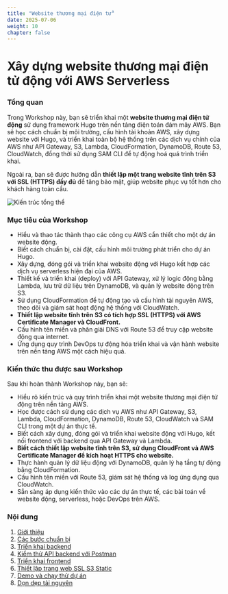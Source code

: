 ```yaml
---
title: "Website thương mại điện tử"
date: 2025-07-06
weight: 10
chapter: false
---
```


# Xây dựng website thương mại điện tử động với AWS Serverless

### Tổng quan

Trong Workshop này, bạn sẽ triển khai một **website thương mại điện tử động** sử dụng framework Hugo trên nền tảng điện toán đám mây AWS. Bạn sẽ học cách chuẩn bị môi trường, cấu hình tài khoản AWS, xây dựng website với Hugo, và triển khai toàn bộ hệ thống trên các dịch vụ chính của AWS như API Gateway, S3, Lambda, CloudFormation, DynamoDB, Route 53, CloudWatch, đồng thời sử dụng SAM CLI để tự động hoá quá trình triển khai.

Ngoài ra, bạn sẽ được hướng dẫn **thiết lập một trang website tĩnh trên S3 với SSL (HTTPS) đầy đủ** để tăng bảo mật, giúp website phục vụ tốt hơn cho khách hàng toàn cầu.

![Kiến trúc tổng thể](/images/fcjfashionshop_drawio.png)

### Mục tiêu của Workshop

- Hiểu và thao tác thành thạo các công cụ AWS cần thiết cho một dự án website động.
- Biết cách chuẩn bị, cài đặt, cấu hình môi trường phát triển cho dự án Hugo.
- Xây dựng, đóng gói và triển khai website động với Hugo kết hợp các dịch vụ serverless hiện đại của AWS.
- Thiết kế và triển khai (deploy) với API Gateway, xử lý logic động bằng Lambda, lưu trữ dữ liệu trên DynamoDB, và quản lý website động trên S3.
- Sử dụng CloudFormation để tự động tạo và cấu hình tài nguyên AWS, theo dõi và giám sát hoạt động hệ thống với CloudWatch.
- **Thiết lập website tĩnh trên S3 có tích hợp SSL (HTTPS) với AWS Certificate Manager và CloudFront.**
- Cấu hình tên miền và phân giải DNS với Route 53 để truy cập website động qua internet.
- Ứng dụng quy trình DevOps tự động hóa triển khai và vận hành website trên nền tảng AWS một cách hiệu quả.

### Kiến thức thu được sau Workshop

Sau khi hoàn thành Workshop này, bạn sẽ:

- Hiểu rõ kiến trúc và quy trình triển khai một website thương mại điện tử động trên nền tảng AWS.
- Học được cách sử dụng các dịch vụ AWS như API Gateway, S3, Lambda, CloudFormation, DynamoDB, Route 53, CloudWatch và SAM CLI trong một dự án thực tế.
- Biết cách xây dựng, đóng gói và triển khai website động với Hugo, kết nối frontend với backend qua API Gateway và Lambda.
- **Biết cách thiết lập website tĩnh trên S3, sử dụng CloudFront và AWS Certificate Manager để kích hoạt HTTPS cho website.**
- Thực hành quản lý dữ liệu động với DynamoDB, quản lý hạ tầng tự động bằng CloudFormation.
- Cấu hình tên miền với Route 53, giám sát hệ thống và log ứng dụng qua CloudWatch.
- Sẵn sàng áp dụng kiến thức vào các dự án thực tế, các bài toán về website động, serverless, hoặc DevOps trên AWS.

### Nội dung
 1. [Giới thiệu](1-introduce/)
 2. [Các bước chuẩn bị](2-Prerequiste/)
 3. [Triển khai backend](3-deployBackend/)
 4. [Kiểm thử API backend với Postman](4-testBackendApi/)
 5. [Triển khai frontend](5-deployFrontend/)
 6. [Thiết lập trang web SSL S3 Static](6-ssl-s3-static/)
 7. [Demo và chạy thử dự án](7-demo/)
 8. [Dọn dẹp tài nguyên](8-cleanup/)
